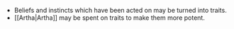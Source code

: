 - Beliefs and instincts which have been acted on may be turned into traits.
- [[Artha|Artha]] may be spent on traits to make them more potent. 